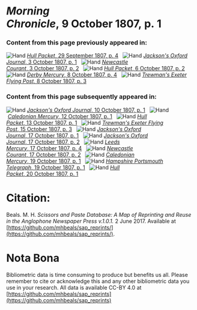 # *Morning Chronicle*, 9 October 1807, p. 1  
  
### Content from this page previously appeared in:  
![Hand](http://scissorsandpaste.net/wp-content/uploads/2017/06/smallhandpointer.png) [*Hull Packet*, 29 September 1807, p. 4](https://mhbeals.github.io/sap_html/Hull-Packet/Hull-Packet-29-September-1807-p-4)  
![Hand](http://scissorsandpaste.net/wp-content/uploads/2017/06/smallhandpointer.png) [*Jackson's Oxford Journal*, 3 October 1807, p. 1](https://mhbeals.github.io/sap_html/Jackson's-Oxford-Journal/Jackson's-Oxford-Journal-3-October-1807-p-1)  
![Hand](http://scissorsandpaste.net/wp-content/uploads/2017/06/smallhandpointer.png) [*Newcastle Courant*, 3 October 1807, p. 2](https://mhbeals.github.io/sap_html/Newcastle-Courant/Newcastle-Courant-3-October-1807-p-2)  
![Hand](http://scissorsandpaste.net/wp-content/uploads/2017/06/smallhandpointer.png) [*Hull Packet*, 6 October 1807, p. 2](https://mhbeals.github.io/sap_html/Hull-Packet/Hull-Packet-6-October-1807-p-2)  
![Hand](http://scissorsandpaste.net/wp-content/uploads/2017/06/smallhandpointer.png) [*Derby Mercury*, 8 October 1807, p. 4](https://mhbeals.github.io/sap_html/Derby-Mercury/Derby-Mercury-8-October-1807-p-4)  
![Hand](http://scissorsandpaste.net/wp-content/uploads/2017/06/smallhandpointer.png) [*Trewman's Exeter Flying Post*, 8 October 1807, p. 3](https://mhbeals.github.io/sap_html/Trewman's-Exeter-Flying-Post/Trewman's-Exeter-Flying-Post-8-October-1807-p-3)  
  
### Content from this page subsequently appeared in:  
![Hand](http://scissorsandpaste.net/wp-content/uploads/2017/06/smallhandpointer.png) [*Jackson's Oxford Journal*, 10 October 1807, p. 1](https://mhbeals.github.io/sap_html/Jackson's-Oxford-Journal/Jackson's-Oxford-Journal-10-October-1807-p-1)  
![Hand](http://scissorsandpaste.net/wp-content/uploads/2017/06/smallhandpointer.png) [*Caledonian Mercury*, 12 October 1807, p. 1](https://mhbeals.github.io/sap_html/Caledonian-Mercury/Caledonian-Mercury-12-October-1807-p-1)  
![Hand](http://scissorsandpaste.net/wp-content/uploads/2017/06/smallhandpointer.png) [*Hull Packet*, 13 October 1807, p. 1](https://mhbeals.github.io/sap_html/Hull-Packet/Hull-Packet-13-October-1807-p-1)  
![Hand](http://scissorsandpaste.net/wp-content/uploads/2017/06/smallhandpointer.png) [*Trewman's Exeter Flying Post*, 15 October 1807, p. 3](https://mhbeals.github.io/sap_html/Trewman's-Exeter-Flying-Post/Trewman's-Exeter-Flying-Post-15-October-1807-p-3)  
![Hand](http://scissorsandpaste.net/wp-content/uploads/2017/06/smallhandpointer.png) [*Jackson's Oxford Journal*, 17 October 1807, p. 1](https://mhbeals.github.io/sap_html/Jackson's-Oxford-Journal/Jackson's-Oxford-Journal-17-October-1807-p-1)  
![Hand](http://scissorsandpaste.net/wp-content/uploads/2017/06/smallhandpointer.png) [*Jackson's Oxford Journal*, 17 October 1807, p. 2](https://mhbeals.github.io/sap_html/Jackson's-Oxford-Journal/Jackson's-Oxford-Journal-17-October-1807-p-2)  
![Hand](http://scissorsandpaste.net/wp-content/uploads/2017/06/smallhandpointer.png) [*Leeds Mercury*, 17 October 1807, p. 4](https://mhbeals.github.io/sap_html/Leeds-Mercury/Leeds-Mercury-17-October-1807-p-4)  
![Hand](http://scissorsandpaste.net/wp-content/uploads/2017/06/smallhandpointer.png) [*Newcastle Courant*, 17 October 1807, p. 2](https://mhbeals.github.io/sap_html/Newcastle-Courant/Newcastle-Courant-17-October-1807-p-2)  
![Hand](http://scissorsandpaste.net/wp-content/uploads/2017/06/smallhandpointer.png) [*Caledonian Mercury*, 19 October 1807, p. 1](https://mhbeals.github.io/sap_html/Caledonian-Mercury/Caledonian-Mercury-19-October-1807-p-1)  
![Hand](http://scissorsandpaste.net/wp-content/uploads/2017/06/smallhandpointer.png) [*Hampshire Portsmouth Telegraph*, 19 October 1807, p. 1](https://mhbeals.github.io/sap_html/Hampshire-Portsmouth-Telegraph/Hampshire-Portsmouth-Telegraph-19-October-1807-p-1)  
![Hand](http://scissorsandpaste.net/wp-content/uploads/2017/06/smallhandpointer.png) [*Hull Packet*, 20 October 1807, p. 1](https://mhbeals.github.io/sap_html/Hull-Packet/Hull-Packet-20-October-1807-p-1)  


# Citation: 

Beals. M. H. *Scissors and Paste Database: A Map of Reprinting and Reuse in the Anglophone Newspaper Press v.1.0.1.* 2 June 2017. Available at [https://github.com/mhbeals/sap_reprints/](https://github.com/mhbeals/sap_reprints/). 

# Nota Bona

Bibliometric data is time consuming to produce but benefits us all. Please remember to cite or acknowledge this and any other bibliometric data you use in your research. All data is available CC-BY 4.0 at [https://github.com/mhbeals/sap_reprints](https://github.com/mhbeals/sap_reprints)